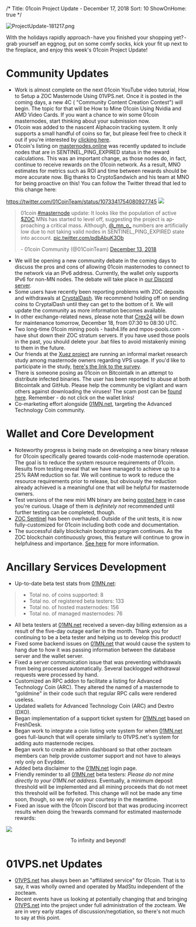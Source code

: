 /*
Title: 01coin Project Update - December 17, 2018
Sort: 10
ShowOnHome: true
*/

![ProjectUpdate-181217.png](https://cdn.steemitimages.com/DQmfLbSY4ohg4mnmFuQ5bVHZMYDquAoTWtMr9VyieRzD7Fb/ProjectUpdate-181217.png)

With the holidays rapidly approach - have you finished your shopping yet? - grab yourself an eggnog, put on some comfy socks, kick your fit up next to the fireplace, and enjoy this week's 01coin Project Update!

# Community Updates

- Work is almost complete on the next 01coin YouTube video tutorial, How to Setup a ZOC Masternode Using 01VPS.net. Once it is posted in the coming days, a new 4C ( "Community Content Creation Contest") will begin. The topic for that will be How to Mine 01coin Using Nvidia and AMD Video Cards. If you want a chance to win some 01coin masternodes, start thinking about your submission now.
- 01coin was added to the nascent Alphacoin tracking system. It only supports a small handful of coins so far, but please feel free to check it out if you're interested by [clicking here](http://alphacointrack.com/01CoinStatistics.html). 
- 01coin's listing on [masternodes.online](https://masternodes.online/currencies/ZOC/) was recently updated to include nodes that are in SENTINEL_PING_EXPIRED status in the reward calculations. This was an important change, as those nodes do, in fact, continue to receive rewards on the 01coin network. As a result, MNO estimates for metrics such as ROI and time between rewards should be more accurate now. Big thanks to CryptoSandwich and his team at MNO for being proactive on this! You can follow the Twitter thread that led to this change here:

https://twitter.com/01CoinTeam/status/1073341754080927745
![](https://cdn.steemitimages.com/DQmZbmg8LmgaBeX8NqkyKvAhUL9oG6zf7Qj2tUqdgtSPL6u/image.png)
<blockquote class="twitter-tweet" data-lang="en"><p lang="en" dir="ltr">01coin <a href="https://twitter.com/hashtag/masternode?src=hash&amp;ref_src=twsrc%5Etfw">#masternode</a> update: It looks like the population of active <a href="https://twitter.com/search?q=%24ZOC&amp;src=ctag&amp;ref_src=twsrc%5Etfw">$ZOC</a> MNs has started to level off, suggesting the project is approaching a critical mass. Although, <a href="https://twitter.com/_mn_o_?ref_src=twsrc%5Etfw">@_mn_o_</a> numbers are artificially low due to not taking valid nodes in SENTINEL_PING_EXPIRED state into account. <a href="https://t.co/pdbAbuK3Ob">pic.twitter.com/pdbAbuK3Ob</a></p>- 01coin Community (@01CoinTeam) <a href="https://twitter.com/01CoinTeam/status/1073341754080927745?ref_src=twsrc%5Etfw">December 13, 2018</a></blockquote>

- We will be opening a new community debate in the coming days to discuss the pros and cons of allowing 01coin masternodes to connect to the network via an IPv6 address. Currently, the wallet only supports IPv6 for non-MN nodes. The debate will take place in [our Discord server](https://discord.gg/wq5xD6M). 
- Some users have recently been reporting problems with ZOC deposits and withdrawals at [CryptalDash](https://www.cryptaldash.com/go). We recommend holding off on sending coins to CryptalDash until they can get to the bottom of it. We will update the community as more information becomes available. 
- In other exchange-related news, please note that [Crex24](https://crex24.com/exchange/ZOC-BTC) will be down for maintenance tomorrow, December 18, from 07:30 to 08:30 UTC. 
- Two long-time 01coin mining pools - hash4.life and mpos-pools.com - have shut down their ZOC stratum servers. If you have used those pools in the past, you should delete your .bat files to avoid mistakenly mining to them in the future.
- Our friends at the [Xuez project](https://discord.gg/2SEuMbY) are running an informal market research study among masternode owners regarding VPS usage. If you'd like to participate in the study, [here's the link to the survey](https://www.google.com/url?q=https://goo.gl/forms/IVkqWAT4YL4mIM8C3&sa=D&ust=1545083517290000&usg=AFQjCNGaqJlRHbv0XS_NYqlUOpoguDq0ng). 
- There is someone posing as 01coin on Bitcointalk in an attempt to distribute infected binaries. The user has been reported to abuse at both Bitcointalk and GitHub. Please help the community be vigilant and warn others against downloading the viruses! The scam post can be [found here](https://bitcointalk.org/index.php?topic=5085785). Remember - do not click on the wallet links!
- Co-marketing effort alongside [01MN.net](https://01mn.net/login.php), targeting the Advanced Technology Coin community.

# Wallet and Core Development

- Noteworthy progress is being made on developing a new binary release for 01coin specifically geared towards cold-node masternode operation. The goal is to reduce the system resource requirements of 01coin. Results from testing reveal that we have managed to achieve up to a 25% RAM reduction so far. We will continue to work to reduce the resource requirements prior to release, but obviously the reduction already achieved is a meaningful one that will be helpful for masternode owners. 
- Test versions of the new mini MN binary are being [posted here](https://github.com/zocteam/zeroone-binaries) in case you're curious. Usage of them is *definitely not* recommended until further testing can be completed, though.
- [ZOC Sentinel](https://github.com/zocteam/sentinel) has been overhauled. Outside of the unit tests, it is now fully-customized for 01coin including both code and documentation.
- The successful daily blockchain bootstrap program continues. As the ZOC blockchain continuously grows, this feature will continue to grow in helpfulness and importance. [See here](https://github.com/zocteam/zoc-bootstrap) for more information.

# Ancillary Services Development

- Up-to-date beta test stats from [01MN.net](https://01mn.net/login.php):
> - Total no. of coins supported: 8
> - Total no. of registered beta testers: 133
> - Total no. of hosted masternodes: 156
> - Total no. of managed masternodes: 76

- All beta testers at [01MN.net](https://01mn.net/login.php) received a seven-day billing extension as a result of the five-day outage earlier in the month. Thank you for continuing to be a beta tester and helping us to develop this product!
- Fixed some backend issues on [01MN.net](https://01mn.net/login.php) that would cause the system to hang due to how it was passing information between the database server and the wallet server.
- Fixed a server communication issue that was preventing withdrawals from being processed automatically. Several backlogged withdrawal requests were processed by hand.
- Customized an RPC addon to facilitate a listing for Advanced Technology Coin (ARC). They altered the named of a masternode to "goldmine" in their code such that regular RPC calls were rendered useless.
- Updated wallets for Advanced Technology Coin (ARC) and Dextro (DXO).
- Began implementation of a support ticket system for [01MN.net](https://01mn.net/login.php) based on FreshDesk.
- Began work to integrate a coin listing vote system for when [01MN.net](https://01mn.net/login.php) goes full-launch that will operate similarly to 01VPS.net's system for adding auto masternode recipes.
- Began work to create an admin dashboard so that other zocteam members can help provide customer support and not have to always rely only on Evydder.
- Added beta disclaimer to the [01MN.net](https://01mn.net/login.php) login page.
- Friendly reminder to all [01MN.net](https://01mn.net/login.php) beta testers: *Please do not mine directly to your 01MN.net address.* Eventually, a minimum deposit threshold will be implemented and all mining proceeds that do not meet this threshold will be forfeited. This change will not be made any time soon, though, so we rely on your courtesy in the meantime.
- Fixed an issue with the 01coin Discord bot that was producing incorrect results when doing the !rewards command for estimated masternode rewards:

![](https://cdn.steemitimages.com/DQmUADpwfV2KGETrT36U9rRRYSe7xhFfRsTJhFS8iwUP2uL/image.png)
<p style="text-align: center;">To infinity and beyond!</p>

# 01VPS.net Updates

- [01VPS.net](https://01vps.net/secure/index.php) has always been an "affiliated service" for 01coin. That is to say, it was wholly owned and operated by MadStu independent of the zocteam. 
- Recent events have us looking at potentially changing that and bringing [01VPS.net](https://01vps.net/secure/index.php) into the project under full administration of the zocteam. We are in very early stages of discussion/negotiation, so there's not much to say at this point.
